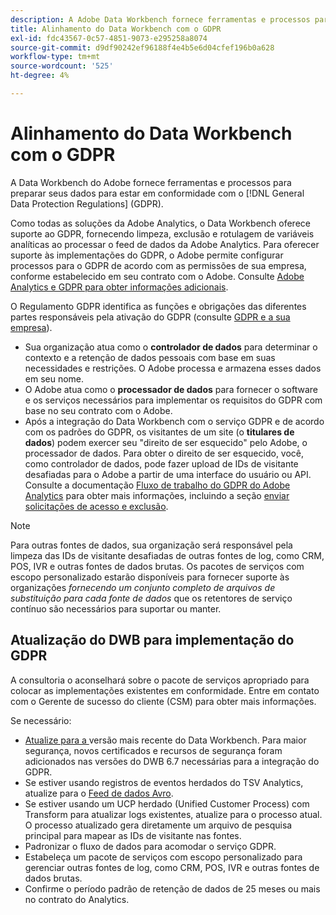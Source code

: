 ```yaml
---
description: A Adobe Data Workbench fornece ferramentas e processos para preparar seus dados para estar em conformidade com os Regulamentos Gerais de Proteção de Dados (GDPR).
title: Alinhamento do Data Workbench com o GDPR
exl-id: fdc43567-0c57-4851-9073-e295258a8074
source-git-commit: d9df90242ef96188f4e4b5e6d04cfef196b0a628
workflow-type: tm+mt
source-wordcount: '525'
ht-degree: 4%

---
```


# Alinhamento do Data Workbench com o GDPR

A Data Workbench do Adobe fornece ferramentas e processos para preparar seus dados para estar em conformidade com o [!DNL General Data Protection Regulations] (GDPR).

Como todas as soluções da Adobe Analytics, o Data Workbench oferece suporte ao GDPR, fornecendo limpeza, exclusão e rotulagem de variáveis analíticas ao processar o feed de dados da Adobe Analytics. Para oferecer suporte às implementações do GDPR, o Adobe permite configurar processos para o GDPR de acordo com as permissões de sua empresa, conforme estabelecido em seu contrato com o Adobe. Consulte [Adobe Analytics e GDPR para obter informações adicionais](https://docs.adobe.com/content/help/en/analytics/admin/data-governance/an-gdpr-overview.html).

O Regulamento GDPR identifica as funções e obrigações das diferentes partes responsáveis pela ativação do GDPR (consulte [GDPR e a sua empresa](https://www.adobe.com/br/privacy/general-data-protection-regulation.html)).

* Sua organização atua como o **controlador de dados** para determinar o contexto e a retenção de dados pessoais com base em suas necessidades e restrições. O Adobe processa e armazena esses dados em seu nome.
* O Adobe atua como o **processador de dados** para fornecer o software e os serviços necessários para implementar os requisitos do GDPR com base no seu contrato com o Adobe.
* Após a integração do Data Workbench com o serviço GDPR e de acordo com os padrões do GDPR, os visitantes de um site (o **titulares de dados**) podem exercer seu &quot;direito de ser esquecido&quot; pelo Adobe, o processador de dados. Para obter o direito de ser esquecido, você, como controlador de dados, pode fazer upload de IDs de visitante desafiadas para o Adobe a partir de uma interface do usuário ou API. Consulte a documentação [Fluxo de trabalho do GDPR do Adobe Analytics](https://docs.adobe.com/help/en/analytics/admin/data-governance/an-gdpr-workflow.html) para obter mais informações, incluindo a seção [enviar solicitações de acesso e exclusão](https://docs.adobe.com/content/help/en/analytics/admin/data-governance/gdpr-submit-access-delete.html).

>[!NOTE]
>
>Para outras fontes de dados, sua organização será responsável pela limpeza das IDs de visitante desafiadas de outras fontes de log, como CRM, POS, IVR e outras fontes de dados brutas. Os pacotes de serviços com escopo personalizado estarão disponíveis para fornecer suporte às organizações _fornecendo um conjunto completo de arquivos de substituição para cada fonte de dados_ que os retentores de serviço contínuo são necessários para suportar ou manter.

## Atualização do DWB para implementação do GDPR

A consultoria o aconselhará sobre o pacote de serviços apropriado para colocar as implementações existentes em conformidade. Entre em contato com o Gerente de sucesso do cliente (CSM) para obter mais informações.

Se necessário:

* [Atualize para a ](https://docs.adobe.com/content/help/pt-BR/data-workbench/using/release-notes/release-notes.html) versão mais recente do Data Workbench. Para maior segurança, novos certificados e recursos de segurança foram adicionados nas versões do DWB 6.7 necessárias para a integração do GDPR.
* Se estiver usando registros de eventos herdados do TSV Analytics, atualize para o [Feed de dados Avro](https://docs.adobe.com/content/help/en/data-workbench/using/dataset/log-proc-config-file/c-log-sources.html#section-9a824b4c3d5549e7952a7111232035b2).
* Se estiver usando um UCP herdado (Unified Customer Process) com Transform para atualizar logs existentes, atualize para o processo atual. O processo atualizado gera diretamente um arquivo de pesquisa principal para mapear as IDs de visitante nas fontes.
* Padronizar o fluxo de dados para acomodar o serviço GDPR.
* Estabeleça um pacote de serviços com escopo personalizado para gerenciar outras fontes de log, como CRM, POS, IVR e outras fontes de dados brutas.
* Confirme o período padrão de retenção de dados de 25 meses ou mais no contrato do Analytics.
